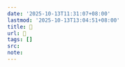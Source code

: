 ```yaml
---
date: '2025-10-13T11:31:07+08:00'
lastmod: '2025-10-13T13:04:51+08:00'
title: 󰨔
url: 󰨔
tags: []
src:
note:
---
```

